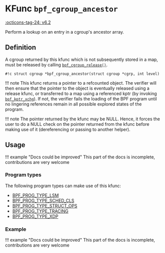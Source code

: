 # KFunc `bpf_cgroup_ancestor`

<!-- [FEATURE_TAG](bpf_cgroup_ancestor) -->
[:octicons-tag-24: v6.2](https://github.com/torvalds/linux/commit/5ca7867078296cfa9c100f9a3b2d24be1e139825)
<!-- [/FEATURE_TAG] -->

Perform a lookup on an entry in a cgroup's ancestor array.

## Definition

A cgroup returned by this kfunc which is not subsequently stored in a map, must be released by calling [`bpf_cgroup_release()`](bpf_cgroup_release.md).

<!-- [KFUNC_DEF] -->
`#!c struct cgroup *bpf_cgroup_ancestor(struct cgroup *cgrp, int level)`

!!! note
	This kfunc returns a pointer to a refcounted object. The verifier will then ensure that the pointer to the object 
	is eventually released using a release kfunc, or transferred to a map using a referenced kptr 
	(by invoking [`bpf_kptr_xchg`](../../helper-function/bpf_kptr_xchg.md)). If not, the verifier fails the 
	loading of the BPF program until no lingering references remain in all possible explored states of the program.

!!! note
	The pointer returned by the kfunc may be NULL. Hence, it forces the user to do a NULL check on the pointer returned 
	from the kfunc before making use of it (dereferencing or passing to another helper).
<!-- [/KFUNC_DEF] -->

## Usage

!!! example "Docs could be improved"
    This part of the docs is incomplete, contributions are very welcome

### Program types

The following program types can make use of this kfunc:

<!-- [KFUNC_PROG_REF] -->
- [BPF_PROG_TYPE_LSM](../../program-types/BPF_PROG_TYPE_LSM.md)
- [BPF_PROG_TYPE_SCHED_CLS](../../program-types/BPF_PROG_TYPE_SCHED_CLS.md)
- [BPF_PROG_TYPE_STRUCT_OPS](../../program-types/BPF_PROG_TYPE_STRUCT_OPS.md)
- [BPF_PROG_TYPE_TRACING](../../program-types/BPF_PROG_TYPE_TRACING.md)
- [BPF_PROG_TYPE_XDP](../../program-types/BPF_PROG_TYPE_XDP.md)
<!-- [/KFUNC_PROG_REF] -->

### Example

!!! example "Docs could be improved"
    This part of the docs is incomplete, contributions are very welcome

